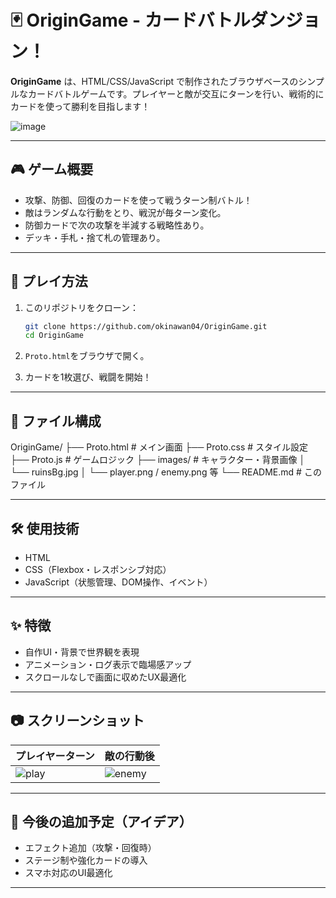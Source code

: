 # 🃏 OriginGame - カードバトルダンジョン！

**OriginGame** は、HTML/CSS/JavaScript で制作されたブラウザベースのシンプルなカードバトルゲームです。プレイヤーと敵が交互にターンを行い、戦術的にカードを使って勝利を目指します！

![image](https://github.com/user-attachments/assets/dcb30484-c7b6-4e0d-89c0-0eeb7d05628c)


---

## 🎮 ゲーム概要

- 攻撃、防御、回復のカードを使って戦うターン制バトル！
- 敵はランダムな行動をとり、戦況が毎ターン変化。
- 防御カードで次の攻撃を半減する戦略性あり。
- デッキ・手札・捨て札の管理あり。

---

## 🚀 プレイ方法

1. このリポジトリをクローン：
    ```bash
    git clone https://github.com/okinawan04/OriginGame.git
    cd OriginGame
    ```

2. `Proto.html`をブラウザで開く。

3. カードを1枚選び、戦闘を開始！

---

## 📁 ファイル構成

OriginGame/
├── Proto.html # メイン画面
├── Proto.css # スタイル設定
├── Proto.js # ゲームロジック
├── images/ # キャラクター・背景画像
│ └── ruinsBg.jpg
│ └── player.png / enemy.png 等
└── README.md # このファイル

---

## 🛠️ 使用技術

- HTML
- CSS（Flexbox・レスポンシブ対応）
- JavaScript（状態管理、DOM操作、イベント）

---

## ✨ 特徴

- 自作UI・背景で世界観を表現
- アニメーション・ログ表示で臨場感アップ
- スクロールなしで画面に収めたUX最適化

---

## 📷 スクリーンショット

| プレイヤーターン | 敵の行動後 |
|------------------|------------|
| ![play](./images/screenshot1.png) | ![enemy](./images/screenshot2.png) |

---

## 🧩 今後の追加予定（アイデア）

- エフェクト追加（攻撃・回復時）
- ステージ制や強化カードの導入
- スマホ対応のUI最適化

---

